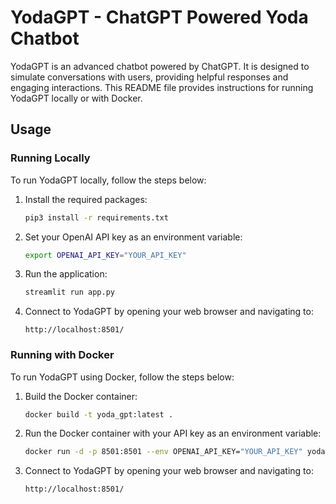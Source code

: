 # YodaGPT - ChatGPT Powered Yoda Chatbot

YodaGPT is an advanced chatbot powered by ChatGPT. It is designed to simulate conversations with users, providing helpful responses and engaging interactions. This README file provides instructions for running YodaGPT locally or with Docker.

## Usage

### Running Locally 

To run YodaGPT locally, follow the steps below:

1. Install the required packages:
   ```bash
   pip3 install -r requirements.txt
   ```

2. Set your OpenAI API key as an environment variable:
   ```bash
   export OPENAI_API_KEY="YOUR_API_KEY"
   ```

3. Run the application:
   ```bash
   streamlit run app.py
   ```

4. Connect to YodaGPT by opening your web browser and navigating to:
   ```
   http://localhost:8501/
   ```

### Running with Docker

To run YodaGPT using Docker, follow the steps below:

1. Build the Docker container:
   ```bash
   docker build -t yoda_gpt:latest .
   ```

2. Run the Docker container with your API key as an environment variable:
   ```bash
   docker run -d -p 8501:8501 --env OPENAI_API_KEY="YOUR_API_KEY" yoda_gpt:latest
   ```

3. Connect to YodaGPT by opening your web browser and navigating to:
   ```
   http://localhost:8501/
   ```